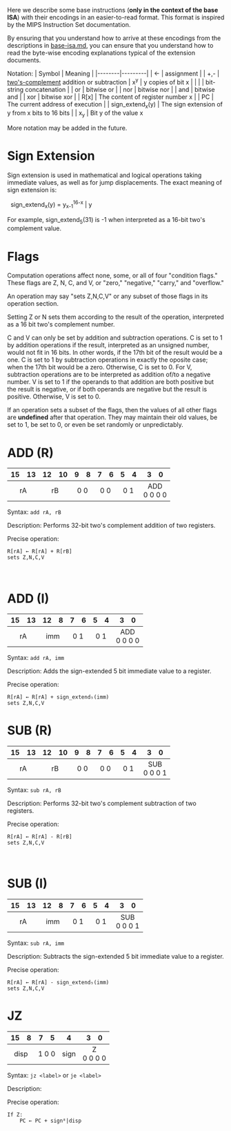 Here we describe some base instructions (**only in the context of the base ISA**) with their encodings in an easier-to-read format. This format is inspired by the MIPS Instruction Set documentation.

By ensuring that you understand how to arrive at these encodings from
the descriptions in [base-isa.md](base-isa.md), you can ensure that you
understand how to read the byte-wise encoding explanations typical of 
the extension documents.

Notation:
| Symbol | Meaning |
|--------|---------|
|   ←    | assignment |
| +,-    | [two's-complement](https://en.wikipedia.org/wiki/Two%27s_complement) addition or subtraction
|  x<sup>y</sup>    | y copies of bit x |
|  \|    | bit-string concatenation |
| or     | bitwise or |
| nor    | bitwise nor |
| and    | bitwise and |
| xor    | bitwise xor |
| R[x]   | The content of register number x |
| PC     | The current address of execution |
| sign_extend<sub>x</sub>(y) | The sign extension of y from x bits to 16 bits |
| x<sub>y</sub> | Bit y of the value x

More notation may be added in the future.

# Sign Extension

Sign extension is used in mathematical and logical operations taking immediate values,
as well as for jump displacements. The exact meaning of sign extension is:

&nbsp;&nbsp;sign_extend<sub>x</sub>(y) = y<sub>x-1</sub><sup>16-x</sup> | y

For example, sign_extend<sub>5</sub>(31) is -1 when interpreted as a 16-bit two's complement value.

# Flags

Computation operations affect none, some, or all of four "condition flags." These flags are Z, N, C, and V, or "zero," "negative," "carry," and "overflow."

An operation may say "sets Z,N,C,V" or any subset of those flags in its operation section.

Setting Z or N sets them according to the result of the operation,
interpreted as a 16 bit two's complement number.

C and V can only be set by addition and subtraction operations. 
C is set to 1 by addition operations if the result, interpreted as an unsigned number,
would not fit in 16 bits. In other words, if the 17th bit of the result would be a one.
C is set to 1 by subtraction operations in exactly the oposite case;
when the 17th bit would be a zero. Otherwise, C is set to 0.
For V, subtraction operations are to be interpreted as addition of/to a negative number.
V is set to 1 if the operands to that addition are both positive but the result is negative,
or if both operands are negative but the result is positive.
Otherwise, V is set to 0.

If an operation sets a subset of the flags, then the values of all other flags
are **undefined** after that operation. They may maintain their old values,
be set to 1, be set to 0, or even be set randomly or unpredictably.

# ADD (R)

| 15 &ensp; 13 | 12 &ensp; 10 | 9 &ensp; 8 | 7 &ensp; 6 | 5 &ensp; 4 | 3 &ensp; 0 |
|:----:|:---:|:---:|:---:|:---:|:---:|
| rA  | rB | 0 0 | 0 0 | 0 1 | ADD<br>0 0 0 0 |

Syntax: `add rA, rB`

Description: Performs 32-bit two's complement addition of two registers.

Precise operation:
```
R[rA] ← R[rA] + R[rB]
sets Z,N,C,V
```
    
# ADD (I)

| 15 &ensp; 13 | 12 &ensp; 8 | 7 &ensp; 6 | 5 &ensp; 4 | 3 &ensp; 0 |
|:----:|:---:|:---:|:---:|:---:|
| rA  | imm | 0 1 | 0 1 | ADD<br>0 0 0 0 |

Syntax: `add rA, imm`

Description: Adds the sign-extended 5 bit immediate value to a register.

Precise operation:
```
R[rA] ← R[rA] + sign_extend₅(imm)
sets Z,N,C,V
```

# SUB (R)

| 15 &ensp; 13 | 12 &ensp; 10 | 9 &ensp; 8 | 7 &ensp; 6 | 5 &ensp; 4 | 3 &ensp; 0 |
|:----:|:---:|:---:|:---:|:---:|:---:|
| rA  | rB | 0 0 | 0 0 | 0 1 | SUB<br>0 0 0 1 |

Syntax: `sub rA, rB`

Description: Performs 32-bit two's complement subtraction of two registers.

Precise operation:
```
R[rA] ← R[rA] - R[rB]
sets Z,N,C,V
```
    
# SUB (I)

| 15 &ensp; 13 | 12 &ensp; 8 | 7 &ensp; 6 | 5 &ensp; 4 | 3 &ensp; 0 |
|:----:|:---:|:---:|:---:|:---:|
| rA  | imm | 0 1 | 0 1 | SUB<br>0 0 0 1 |

Syntax: `sub rA, imm`

Description: Subtracts the sign-extended 5 bit immediate value to a register.

Precise operation:
```
R[rA] ← R[rA] - sign_extend₅(imm)
sets Z,N,C,V
```

# JZ

| 15 &ensp; 8 | 7 &ensp; 5 | 4 | 3 &ensp; 0 |
|:----:|:---:|:---:|:---:|
| disp | 1 0 0 | sign | Z<br>0 0 0 0 | 0 0 |

Syntax: `jz <label>` or `je <label>`

Description: 

Precise operation:
```
If Z:
    PC ← PC + sign⁸|disp
```
